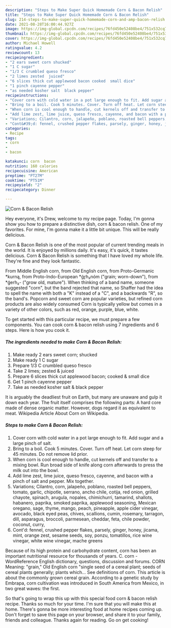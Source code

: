 ```yaml
---
description: "Steps to Make Super Quick Homemade Corn & Bacon Relish"
title: "Steps to Make Super Quick Homemade Corn & Bacon Relish"
slug: 214-steps-to-make-super-quick-homemade-corn-and-amp-bacon-relish
date: 2021-08-28T16:00:44.927Z
image: https://img-global.cpcdn.com/recipes/76fd450e52408be4/751x532cq70/corn-bacon-relish-recipe-main-photo.jpg
thumbnail: https://img-global.cpcdn.com/recipes/76fd450e52408be4/751x532cq70/corn-bacon-relish-recipe-main-photo.jpg
cover: https://img-global.cpcdn.com/recipes/76fd450e52408be4/751x532cq70/corn-bacon-relish-recipe-main-photo.jpg
author: Michael Howell
ratingvalue: 4.2
reviewcount: 13
recipeingredient:
- "2 ears sweet corn shucked"
- "1 C sugar"
- "1/3 C crumbled queso fresco"
- "2 limes zested  juiced"
- "6 slices thick cut applewood bacon cooked  small dice"
- "1 pinch cayenne pepper"
- "as needed kosher salt  black pepper"
recipeinstructions:
- "Cover corn with cold water in a pot large enough to fit. Add sugar and a large pinch of salt."
- "Bring to a boil. Cook 5 minutes. Cover. Turn off heat. Let corn steep for 45 minutes. Do not remove lid prior."
- "When corn is cool enough to handle, cut kernels off and transfer to a mixing bowl. Run broad side of knife along corn afterwards to press the milk out into the bowl."
- "Add lime zest, lime juice, queso fresco, cayenne, and bacon with a pinch of salt and pepper. Mix together."
- "Variations; Cilantro, corn, jalapeño, poblano, roasted bell peppers, tomato, garlic, chipotle, serrano, ancho chile, cotija, red onion, grilled chayote, spinach, arugula, nopales, chimichurri, tamarind, shallots, habanero, paprika, smoked paprika, applewood seasoning, Mexican oregano, sage, thyme, mango, peach, pineapple, apple cider vinegar, avocado, black eyed peas, chives, scallions, cumin, rosemary, tarragon, dill, asparagus, broccoli, parmesean, cheddar, feta, chile powder, coconut, curry,"
- "Cont&#39;d: fennel, crushed pepper flakes, parsely, ginger, honey, jicama, mint, orange zest, sesame seeds, soy, ponzu, tomatillos, rice wine vinegar, white wine vinegar, mache greens"
categories:
- Recipe
tags:
- corn
- 
- bacon

katakunci: corn  bacon 
nutrition: 160 calories
recipecuisine: American
preptime: "PT27M"
cooktime: "PT51M"
recipeyield: "2"
recipecategory: Dinner

---
```



![Corn & Bacon Relish](https://img-global.cpcdn.com/recipes/76fd450e52408be4/751x532cq70/corn-bacon-relish-recipe-main-photo.jpg)

Hey everyone, it's Drew, welcome to my recipe page. Today, I'm gonna show you how to prepare a distinctive dish, corn & bacon relish. One of my favorites. For mine, I'm gonna make it a little bit unique. This will be really delicious.

Corn & Bacon Relish is one of the most popular of current trending meals in the world. It is enjoyed by millions daily. It's easy, it's quick, it tastes delicious. Corn & Bacon Relish is something that I have loved my whole life. They're fine and they look fantastic.

From Middle English corn, from Old English corn, from Proto-Germanic *kurną, from Proto-Indo-European *ǵr̥h₂nóm (&#34;grain; worn-down&#34;), from *ǵerh₂- (&#34;grow old, mature&#34;). When thinking of a band name, someone suggested &#34;corn&#34;, but the band rejected that name, so Shaffer had the idea to spell the name with both a &#34;K&#34; instead of a &#34;C&#34;, and a backwards &#34;R&#34;, so the band&#39;s. Popcorn and sweet corn are popular varieties, but refined corn products are also widely consumed Corn is typically yellow but comes in a variety of other colors, such as red, orange, purple, blue, white.


To get started with this particular recipe, we must prepare a few components. You can cook corn & bacon relish using 7 ingredients and 6 steps. Here is how you cook it.

<!--inarticleads1-->

##### The ingredients needed to make Corn & Bacon Relish:

1. Make ready 2 ears sweet corn; shucked
1. Make ready 1 C sugar
1. Prepare 1/3 C crumbled queso fresco
1. Take 2 limes; zested & juiced
1. Prepare 6 slices thick cut applewood bacon; cooked & small dice
1. Get 1 pinch cayenne pepper
1. Take as needed kosher salt & black pepper


It is arguably the deadliest fruit on Earth, but many are unaware and gulp it down each year. The fruit itself comprises the following parts: A hard core made of dense organic matter. However, dogs regard it as equivalent to meat. Wikipedia Article About Corn on Wikipedia. 

<!--inarticleads2-->

##### Steps to make Corn & Bacon Relish:

1. Cover corn with cold water in a pot large enough to fit. Add sugar and a large pinch of salt.
1. Bring to a boil. Cook 5 minutes. Cover. Turn off heat. Let corn steep for 45 minutes. Do not remove lid prior.
1. When corn is cool enough to handle, cut kernels off and transfer to a mixing bowl. Run broad side of knife along corn afterwards to press the milk out into the bowl.
1. Add lime zest, lime juice, queso fresco, cayenne, and bacon with a pinch of salt and pepper. Mix together.
1. Variations; Cilantro, corn, jalapeño, poblano, roasted bell peppers, tomato, garlic, chipotle, serrano, ancho chile, cotija, red onion, grilled chayote, spinach, arugula, nopales, chimichurri, tamarind, shallots, habanero, paprika, smoked paprika, applewood seasoning, Mexican oregano, sage, thyme, mango, peach, pineapple, apple cider vinegar, avocado, black eyed peas, chives, scallions, cumin, rosemary, tarragon, dill, asparagus, broccoli, parmesean, cheddar, feta, chile powder, coconut, curry,
1. Cont&#39;d: fennel, crushed pepper flakes, parsely, ginger, honey, jicama, mint, orange zest, sesame seeds, soy, ponzu, tomatillos, rice wine vinegar, white wine vinegar, mache greens


Because of its high protein and carbohydrate content, corn has been an important nutritional resource for thousands of years. C. corn - WordReference English dictionary, questions, discussion and forums. CORN Meaning: &#34;grain,&#34; Old English corn &#34;single seed of a cereal plant; seeds of cereal plants generally; plants which… See definitions of corn. This article is about the commonly grown cereal grain. According to a genetic study by Embrapa, corn cultivation was introduced in South America from Mexico, in two great waves: the first. 

So that's going to wrap this up with this special food corn & bacon relish recipe. Thanks so much for your time. I'm sure that you will make this at home. There's gonna be more interesting food at home recipes coming up. Don't forget to save this page on your browser, and share it to your family, friends and colleague. Thanks again for reading. Go on get cooking!
